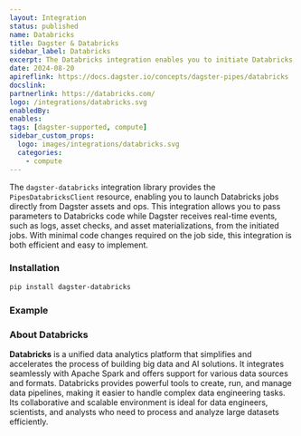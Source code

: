 ```yaml
---
layout: Integration
status: published
name: Databricks
title: Dagster & Databricks
sidebar_label: Databricks
excerpt: The Databricks integration enables you to initiate Databricks jobs directly from Dagster, seamlessly pass parameters to your code, and stream logs and structured messages back into Dagster.
date: 2024-08-20
apireflink: https://docs.dagster.io/concepts/dagster-pipes/databricks
docslink:
partnerlink: https://databricks.com/
logo: /integrations/databricks.svg
enabledBy:
enables:
tags: [dagster-supported, compute]
sidebar_custom_props: 
  logo: images/integrations/databricks.svg
  categories:
    - compute
---
```


The `dagster-databricks` integration library provides the `PipesDatabricksClient` resource, enabling you to launch Databricks jobs directly from Dagster assets and ops. This integration allows you to pass parameters to Databricks code while Dagster receives real-time events, such as logs, asset checks, and asset materializations, from the initiated jobs. With minimal code changes required on the job side, this integration is both efficient and easy to implement.

### Installation

```bash
pip install dagster-databricks
```

### Example

<CodeExample filePath="integrations/databricks/dagster_code.py" language="python" />

<CodeExample filePath="integrations/databricks/databricks_code.py" language="python" />

### About Databricks

**Databricks** is a unified data analytics platform that simplifies and accelerates the process of building big data and AI solutions. It integrates seamlessly with Apache Spark and offers support for various data sources and formats. Databricks provides powerful tools to create, run, and manage data pipelines, making it easier to handle complex data engineering tasks. Its collaborative and scalable environment is ideal for data engineers, scientists, and analysts who need to process and analyze large datasets efficiently.
